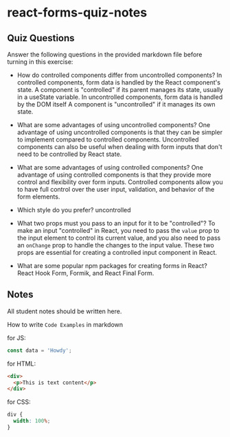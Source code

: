 # react-forms-quiz-notes

## Quiz Questions

Answer the following questions in the provided markdown file before turning in this exercise:

- How do controlled components differ from uncontrolled components?
  In controlled components, form data is handled by the React component's state.
  A component is "controlled" if its parent manages its state, usually in a useState variable.
  In uncontrolled components, form data is handled by the DOM itself
  A component is "uncontrolled" if it manages its own state.

- What are some advantages of using uncontrolled components?
  One advantage of using uncontrolled components is that they can be simpler to implement compared to controlled components. Uncontrolled components can also be useful when dealing with form inputs that don't need to be controlled by React state.

- What are some advantages of using controlled components?
  One advantage of using controlled components is that they provide more control and flexibility over form inputs. Controlled components allow you to have full control over the user input, validation, and behavior of the form elements.

- Which style do you prefer?
  uncontrolled

- What two props must you pass to an input for it to be "controlled"?
  To make an input "controlled" in React, you need to pass the `value` prop to the input element to control its current value, and you also need to pass an `onChange` prop to handle the changes to the input value. These two props are essential for creating a controlled input component in React.

- What are some popular npm packages for creating forms in React?
  React Hook Form, Formik, and React Final Form.

## Notes

All student notes should be written here.

How to write `Code Examples` in markdown

for JS:

```javascript
const data = 'Howdy';
```

for HTML:

```html
<div>
  <p>This is text content</p>
</div>
```

for CSS:

```css
div {
  width: 100%;
}
```
